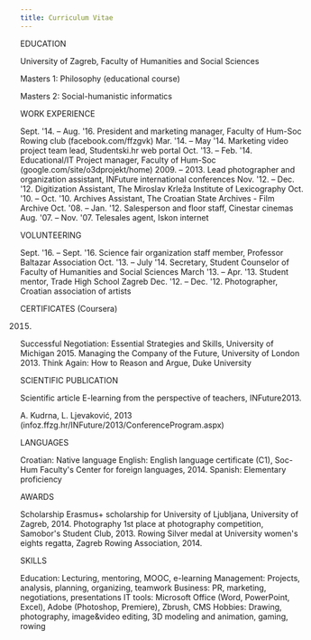```yaml
---
title: Curriculum Vitae
---
```


EDUCATION

University of Zagreb, Faculty of Humanities and Social Sciences

Masters 1: Philosophy (educational course)

Masters 2: Social-humanistic informatics


WORK EXPERIENCE

Sept.  '14. – Aug. '16.
President and marketing manager, Faculty of Hum-Soc Rowing club (facebook.com/ffzgvk)
Mar. '14. – May '14.
Marketing video project team lead, Studentski.hr web portal
Oct. '13. – Feb. '14. 
Educational/IT Project manager, Faculty of Hum-Soc (google.com/site/o3dprojekt/home)
2009. – 2013. 
Lead photographer and organization assistant, INFuture international conferences
Nov. '12. – Dec. '12.
Digitization Assistant, The Miroslav Krleža Institute of Lexicography
Oct. '10. – Oct. '10.
Archives Assistant, The Croatian State Archives - Film Archive
Oct. '08. – Jan. '12.
Salesperson and floor staff, Cinestar cinemas
Aug. '07. – Nov. '07.
Telesales agent, Iskon internet




VOLUNTEERING

Sept. '16. – Sept. '16.
Science fair organization staff member, Professor Baltazar Association
Oct. '13. – July '14.
Secretary, Student Counselor of Faculty of Humanities and Social Sciences
March '13. – Apr. '13.
Student mentor, Trade High School Zagreb
Dec. '12. – Dec. '12.
Photographer, Croatian association of artists




CERTIFICATES (Coursera)

2015.
Successful Negotiation: Essential Strategies and Skills, University of Michigan
2015.
Managing the Company of the Future, University of London
2013.
Think Again: How to Reason and Argue, Duke University


SCIENTIFIC PUBLICATION

Scientific article
E-learning from the perspective of teachers,  INFuture2013.


A. Kudrna, L.  Ljevaković, 2013 (infoz.ffzg.hr/INFuture/2013/ConferenceProgram.aspx)


LANGUAGES

Croatian: Native language
English: English language certificate (C1), Soc-Hum Faculty's Center for foreign languages, 2014.
Spanish: Elementary proficiency


AWARDS

Scholarship
Erasmus+ scholarship for University of Ljubljana, University of Zagreb, 2014.
Photography
1st place at photography competition, Samobor's Student Club, 2013.
Rowing
Silver medal at University women's eights regatta, Zagreb Rowing Association, 2014.


SKILLS

Education: Lecturing, mentoring, MOOC, e-learning
Management: Projects, analysis, planning, organizing, teamwork
Business: PR, marketing, negotiations, presentations
IT tools: Microsoft Office (Word, PowerPoint, Excel), Adobe (Photoshop, Premiere), Zbrush, CMS
Hobbies: Drawing, photography, image&video editing, 3D modeling and animation, gaming, rowing
